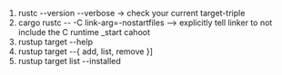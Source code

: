 1. rustc --version --verbose    -> check your current target-triple
2. cargo rustc -- -C link-arg=-nostartfiles  --> explicitly tell linker to  not include the C runtime _start cahoot
3. rustup target --help
4. rustup target --{ add, list, remove }]
5. rustup target list --installed